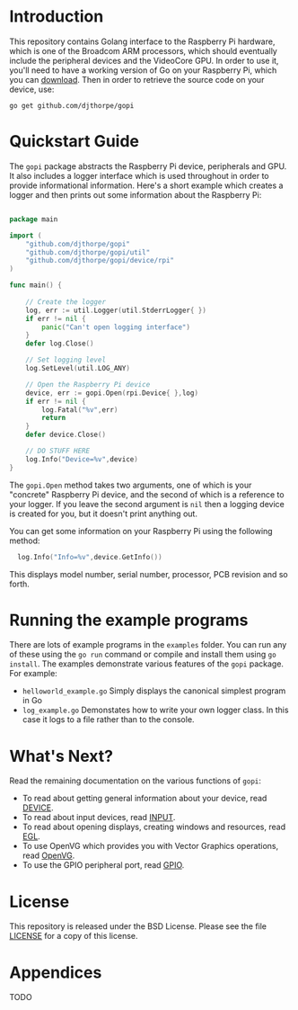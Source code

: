 # Introduction

This repository contains Golang interface to the Raspberry Pi hardware, which
is one of the Broadcom ARM processors, which should eventually include
the peripheral devices and the VideoCore GPU. In order to use it, you'll need
to have a working version of Go on your Raspberry Pi, which you
can [download](https://golang.org/dl/). Then in order to retrieve the source 
code on your device, use:

```
go get github.com/djthorpe/gopi
```

# Quickstart Guide

The `gopi` package abstracts the Raspberry Pi device, peripherals and GPU. It
also includes a logger interface which is used throughout in order to provide
informational information. Here's a short example which creates a logger
and then prints out some information about the Raspberry Pi:

```go

package main

import (
	"github.com/djthorpe/gopi"
	"github.com/djthorpe/gopi/util"
	"github.com/djthorpe/gopi/device/rpi"
)

func main() {
	
	// Create the logger
	log, err := util.Logger(util.StderrLogger{ })
	if err != nil {
		panic("Can't open logging interface")
	}
	defer log.Close()

	// Set logging level
	log.SetLevel(util.LOG_ANY)

	// Open the Raspberry Pi device
	device, err := gopi.Open(rpi.Device{ },log)
	if err != nil {
		log.Fatal("%v",err)
		return
	}
	defer device.Close()

	// DO STUFF HERE
	log.Info("Device=%v",device)
}

```

The `gopi.Open` method takes two arguments, one of which is your "concrete"
Raspberry Pi device, and the second of which is a reference to your logger.
If you leave the second argument is `nil` then a logging device is created
for you, but it doesn't print anything out.

You can get some information on your Raspberry Pi using the following method:

```go
  log.Info("Info=%v",device.GetInfo())
```

This displays model number, serial number, processor, PCB revision and
so forth.

# Running the example programs

There are lots of example programs in the `examples` folder. You can run any
of these using the `go run` command or compile and install them using `go install`.
The examples demonstrate various features of the `gopi` package. For example:

  * `helloworld_example.go` Simply displays the canonical simplest program in Go
  * `log_example.go` Demonstates how to write your own logger class. In this case
      it logs to a file rather than to the console.

# What's Next?

Read the remaining documentation on the various functions of `gopi`:

  * To read about getting general information about your device, read [DEVICE](doc/DEVICE.md).
  * To read about input devices, read [INPUT](doc/INPUT.md).
  * To read about opening displays, creating windows and resources, read [EGL](doc/EGL.md).
  * To use OpenVG which provides you with Vector Graphics operations, read [OpenVG](doc/OpenVG.md).
  * To use the GPIO peripheral port, read [GPIO](doc/GPIO.md).

# License

This repository is released under the BSD License. Please see the file
[LICENSE](LICENSE.md) for a copy of this license.

# Appendices

TODO
